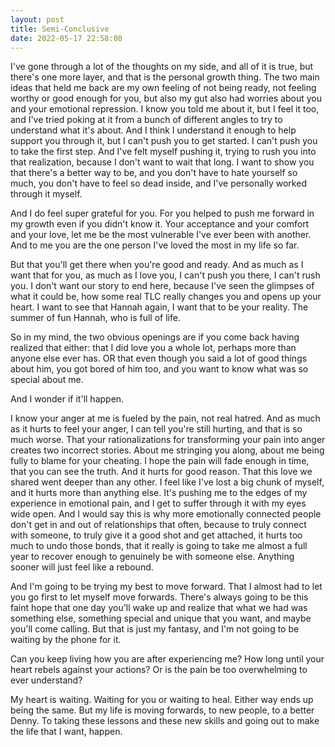 ```yaml
---
layout: post
title: Semi-Conclusive
date: 2022-05-17 22:58:08
---
```


I've gone through a lot of the thoughts on my side, and all of it is true, but there's one more layer, and that is the personal growth thing. The two main ideas that held me back are my own feeling of not being ready, not feeling worthy or good enough for you, but also my gut also had worries about you and your emotional repression. I know you told me about it, but I feel it too, and I've tried poking at it from a bunch of different angles to try to understand what it's about. And I think I understand it enough to help support you through it, but I can't push you to get started. I can't push you to take the first step. And I've felt myself pushing it, trying to rush you into that realization, because I don't want to wait that long. I want to show you that there's a better way to be, and you don't have to hate yourself so much, you don't have to feel so dead inside, and I've personally worked through it myself.

And I do feel super grateful for you. For you helped to push me forward in my growth even if you didn't know it. Your acceptance and your comfort and your love, let me be the most vulnerable I've ever been with another. And to me you are the one person I've loved the most in my life so far.

But that you'll get there when you're good and ready. And as much as I want that for you, as much as I love you, I can't push you there, I can't rush you. I don't want our story to end here, because I've seen the glimpses of what it could be, how some real TLC really changes you and opens up your heart. I want to see that Hannah again, I want that to be your reality. The summer of fun Hannah, who is full of life.

So in my mind, the two obvious openings are if you come back having realized that either: that I did love you a whole lot, perhaps more than anyone else ever has. OR that even though you said a lot of good things about him, you got bored of him too, and you want to know what was so special about me.

And I wonder if it'll happen.

I know your anger at me is fueled by the pain, not real hatred. And as much as it hurts to feel your anger, I can tell you're still hurting, and that is so much worse. That your rationalizations for transforming your pain into anger creates two incorrect stories. About me stringing you along, about me being fully to blame for your cheating. I hope the pain will fade enough in time, that you can see the truth. And it hurts for good reason. That this love we shared went deeper than any other. I feel like I've lost a big chunk of myself, and it hurts more than anything else. It's pushing me to the edges of my experience in emotional pain, and I get to suffer through it with my eyes wide open. And I would say this is why more emotionally connected people don't get in and out of relationships that often, because to truly connect with someone, to truly give it a good shot and get attached, it hurts too much to undo those bonds, that it really is going to take me almost a full year to recover enough to genuinely be with someone else. Anything sooner will just feel like a rebound.

And I'm going to be trying my best to move forward. That I almost had to let you go first to let myself move forwards. There's always going to be this faint hope that one day you'll wake up and realize that what we had was something else, something special and unique that you want, and maybe you'll come calling. But that is just my fantasy, and I'm not going to be waiting by the phone for it.

Can you keep living how you are after experiencing me?
How long until your heart rebels against your actions? 
Or is the pain be too overwhelming to ever understand?

My heart is waiting. Waiting for you or waiting to heal. Either way ends up being the same. But my life is moving forwards, to new people, to a better Denny. To taking these lessons and these new skills and going out to make the life that I want, happen. 